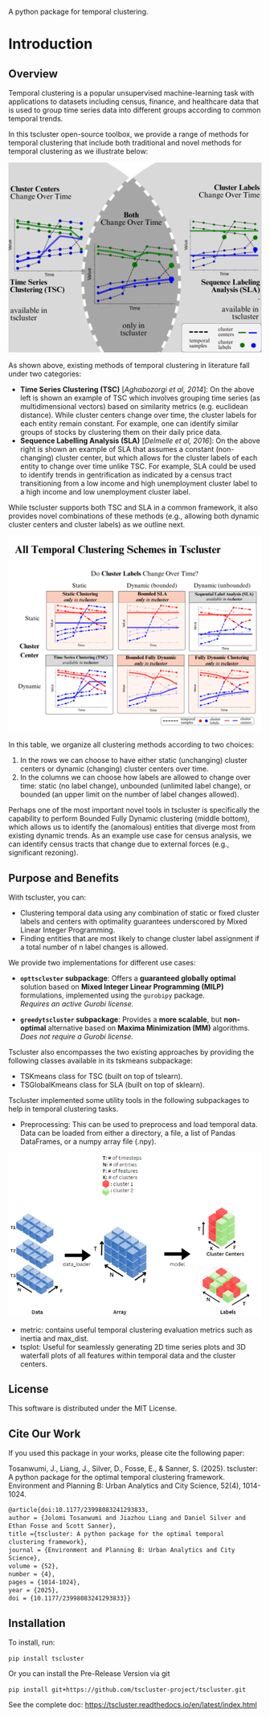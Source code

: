A python package for temporal clustering. 

Introduction
============

Overview
--------

Temporal clustering is a popular unsupervised machine-learning task with applications to datasets including census, finance, and healthcare data that is used to group time series data into different groups according to common temporal trends.

In this tscluster open-source toolbox, we provide a range of methods for temporal clustering that include both traditional and novel methods for temporal clustering as we illustrate below:

![alt](docs/source/images/venn_diagram.png)

As shown above, existing methods of temporal clustering in literature fall under two categories:

- **Time Series Clustering (TSC)** [*Aghabozorgi et al, 2014*]: On the above left is shown an example of TSC which involves grouping time series (as multidimensional vectors) based on similarity metrics (e.g. euclidean distance). While cluster centers change over time, the cluster labels for each entity remain constant.  For example, one can identify similar groups of stocks by clustering them on their daily price data.
- **Sequence Labelling Analysis (SLA)** [*Delmelle et al, 2016*]: On the above right is shown an example of SLA that assumes a constant (non-changing) cluster center, but which allows for the cluster labels of each entity to change over time unlike TSC.  For example, SLA could be used to identify trends in gentrification as indicated by a census tract transitioning from a low income and high unemployment cluster label to a high income and low unemployment cluster label.

While tscluster supports both TSC and SLA in a common framework, it also provides novel combinations of these methods (e.g., allowing both dynamic cluster centers and cluster labels) as we outline next.

![alt](docs/source/images/table_schemes.png) 

In this table, we organize all clustering methods according to two choices:

1. In the rows we can choose to have either static (unchanging) cluster centers or dynamic (changing) cluster centers over time.
2. In the columns we can choose how labels are allowed to change over time: static (no label change), unbounded (unlimited label change), or bounded (an upper limit on the number of label changes allowed).  

Perhaps one of the most important novel tools in tscluster is specifically the capability to perform Bounded Fully Dynamic clustering (middle bottom), which allows us to identify the (anomalous) entities that diverge most from existing dynamic trends.  As an example use case for census analysis, we can identify census tracts that change due to external forces (e.g., significant rezoning).

Purpose and Benefits
--------------------
With tscluster, you can:

- Clustering temporal data using any combination of static or fixed cluster labels and centers with optimality guarantees underscored by Mixed Linear Integer Programming.
- Finding entities that are most likely to change cluster label assignment if a total number of n label changes is allowed.

We provide two implementations for different use cases:

- **`opttscluster` subpackage**: Offers a **guaranteed globally optimal** solution based on **Mixed Integer Linear Programming (MILP)** formulations, implemented using the `gurobipy` package.  
  *Requires an active Gurobi license.*

- **`greedytscluster` subpackage**: Provides a **more scalable**, but **non-optimal** alternative based on **Maxima Minimization (MM)** algorithms.  
  *Does not require a Gurobi license.*

Tscluster also encompasses the two existing approaches by providing the following classes available in its tskmeans subpackage:
- TSKmeans class for TSC (built on top of tslearn).
- TSGlobalKmeans class for SLA (built on top of sklearn).

Tscluster implemented some utility tools in the following subpackages to help in temporal clustering tasks.
- Preprocessing: This can be used to preprocess and load temporal data. Data can be loaded from either a directory, a file, a list of Pandas DataFrames, or a numpy array
file (.npy).

![alt](docs/source/images/tscluster_schema.png)

- metric: contains useful temporal clustering evaluation metrics such as inertia and max_dist.
- tsplot: Useful for seamlessly generating 2D time series plots and 3D waterfall plots of all features within temporal data and the cluster centers. 

License
-------
This software is distributed under the MIT License.

Cite Our Work
-------
If you used this package in your works, please cite the following paper:

Tosanwumi, J., Liang, J., Silver, D., Fosse, E., & Sanner, S. (2025). tscluster: A python package for the optimal temporal clustering framework. Environment and Planning B: Urban Analytics and City Science, 52(4), 1014-1024.

```
@article{doi:10.1177/23998083241293833,
author = {Jolomi Tosanwumi and Jiazhou Liang and Daniel Silver and Ethan Fosse and Scott Sanner},
title ={tscluster: A python package for the optimal temporal clustering framework},
journal = {Environment and Planning B: Urban Analytics and City Science},
volume = {52},
number = {4},
pages = {1014-1024},
year = {2025},
doi = {10.1177/23998083241293833}}
```
Installation
-------------
To install, run:

````pip install tscluster````

Or you can install the Pre-Release Version via git

````pip install git+https://github.com/tscluster-project/tscluster.git````
    
See the complete doc: https://tscluster.readthedocs.io/en/latest/index.html
